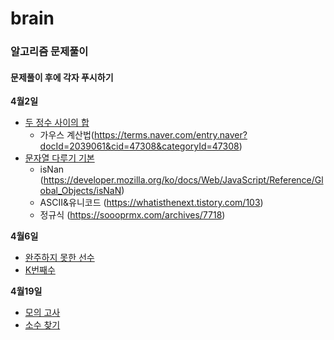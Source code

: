 # brain

### 알고리즘 문제풀이
#### 문제풀이 후에 각자 푸시하기

__4월2일__
* [두 정수 사이의 합](https://programmers.co.kr/learn/courses/30/lessons/12912)
    - 가우스 계산법(https://terms.naver.com/entry.naver?docId=2039061&cid=47308&categoryId=47308)
* [문자열 다루기 기본](https://programmers.co.kr/learn/courses/30/lessons/12918)
    - isNan (https://developer.mozilla.org/ko/docs/Web/JavaScript/Reference/Global_Objects/isNaN)
    - ASCII&유니코드 (https://whatisthenext.tistory.com/103)
    - 정규식 (https://soooprmx.com/archives/7718)
    
__4월6일__
* [완주하지 못한 선수](https://programmers.co.kr/learn/courses/30/lessons/42576)
* [K번째수](https://programmers.co.kr/learn/courses/30/lessons/42748)

__4월19일__
* [모의 고사](https://programmers.co.kr/learn/courses/30/lessons/42840)
* [소수 찾기](https://programmers.co.kr/learn/courses/30/lessons/42839)
